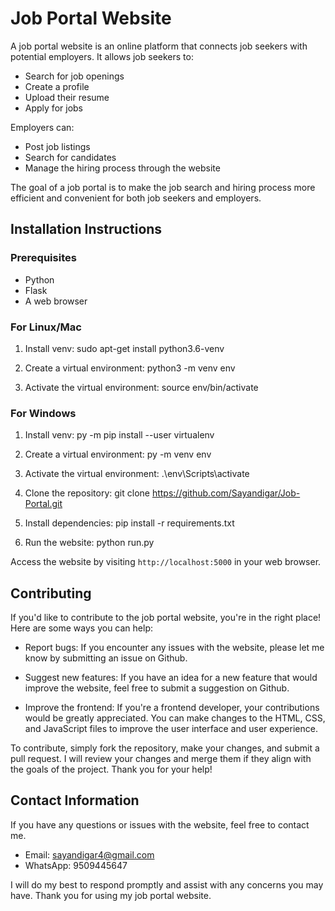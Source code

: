 # Job Portal Website

A job portal website is an online platform that connects job seekers with potential employers. It allows job seekers to:
- Search for job openings
- Create a profile
- Upload their resume
- Apply for jobs

Employers can:
- Post job listings
- Search for candidates
- Manage the hiring process through the website

The goal of a job portal is to make the job search and hiring process more efficient and convenient for both job seekers and employers.

## Installation Instructions
### Prerequisites
- Python
- Flask
- A web browser

### For Linux/Mac
1. Install venv:
sudo apt-get install python3.6-venv

2. Create a virtual environment:
python3 -m venv env

3. Activate the virtual environment:
source env/bin/activate

### For Windows
1. Install venv:
py -m pip install --user virtualenv


2. Create a virtual environment:
py -m venv env


3. Activate the virtual environment:
.\env\Scripts\activate


4. Clone the repository:
git clone https://github.com/Sayandigar/Job-Portal.git

6. Install dependencies:
pip install -r requirements.txt

7. Run the website:
python run.py

Access the website by visiting `http://localhost:5000` in your web browser.

## Contributing

If you'd like to contribute to the job portal website, you're in the right place! Here are some ways you can help:

- Report bugs: If you encounter any issues with the website, please let me know by submitting an issue on Github.

- Suggest new features: If you have an idea for a new feature that would improve the website, feel free to submit a suggestion on Github.

- Improve the frontend: If you're a frontend developer, your contributions would be greatly appreciated. You can make changes to the HTML, CSS, and JavaScript files to improve the user interface and user experience.

To contribute, simply fork the repository, make your changes, and submit a pull request. I will review your changes and merge them if they align with the goals of the project. Thank you for your help!


## Contact Information

If you have any questions or issues with the website, feel free to contact me.

- Email: sayandigar4@gmail.com
- WhatsApp: 9509445647

I will do my best to respond promptly and assist with any concerns you may have. Thank you for using my job portal website.

